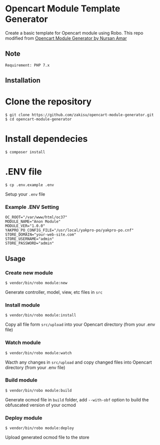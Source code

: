 
# Opencart Module Template Generator

Create a basic template for Opencart module using Robo. This repo modified from [Opencart Module Generator by Nursan Amar](https://github.com/nursanamar/OpenCart-module-generator)
## Note

    Requirement: PHP 7.x
## Installation


# Clone the repository  
    $ git clone https://github.com/zakisu/opencart-module-generator.git  
    $ cd opencart-module-generator  
  
# Install dependecies  
    $ composer install  
  
# .ENV file  
    $ cp .env.example .env

Setup your `.env` file
### Example .ENV Setting

    OC_ROOT="/var/www/html/oc37"  
    MODULE_NAME="Anon Module"  
    MODULE_VER="1.0.0"  
    YAKPRO_PO_CONFIG_FILE="/usr/local/yakpro-po/yakpro-po.cnf"  
    STORE_DOMAIN="your-web-site.com"  
    STORE_USERNAME="admin"  
    STORE_PASSWORD="admin"


## Usage

### Create new module
    $ vendor/bin/robo module:new
Generate controller, model, view, etc files in `src`  
  
### Install module
    $ vendor/bin/robo module:install
Copy all file form `src/upload` into your Opencart directory (from your .env file)  
  
### Watch module  

    $ vendor/bin/robo module:watch
  
Wacth any changes in `src/upload` and copy changed files into Opencart directory (from your .env file)  
  
### Build module
    $ vendor/bin/robo module:build

Generate ocmod file in `build` folder, add `--with-obf` option to build the obfuscated version of your ocmod

### Deploy module

    $ vendor/bin/robo module:deploy
  
Upload generated ocmod file to the store

